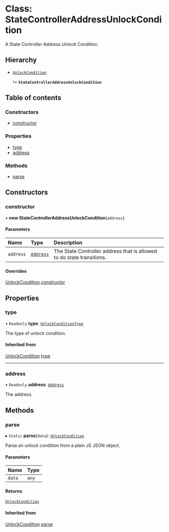 # Class: StateControllerAddressUnlockCondition

A State Controller Address Unlock Condition.

## Hierarchy

- [`UnlockCondition`](UnlockCondition.md)

  ↳ **`StateControllerAddressUnlockCondition`**

## Table of contents

### Constructors

- [constructor](StateControllerAddressUnlockCondition.md#constructor)

### Properties

- [type](StateControllerAddressUnlockCondition.md#type)
- [address](StateControllerAddressUnlockCondition.md#address)

### Methods

- [parse](StateControllerAddressUnlockCondition.md#parse)

## Constructors

### constructor

• **new StateControllerAddressUnlockCondition**(`address`)

#### Parameters

| Name | Type | Description |
| :------ | :------ | :------ |
| `address` | [`Address`](Address.md) | The State Controller address that is allowed to do state transitions. |

#### Overrides

[UnlockCondition](UnlockCondition.md).[constructor](UnlockCondition.md#constructor)

## Properties

### type

• `Readonly` **type**: [`UnlockConditionType`](../enums/UnlockConditionType.md)

The type of unlock condition.

#### Inherited from

[UnlockCondition](UnlockCondition.md).[type](UnlockCondition.md#type)

___

### address

• `Readonly` **address**: [`Address`](Address.md)

The address.

## Methods

### parse

▸ `Static` **parse**(`data`): [`UnlockCondition`](UnlockCondition.md)

Parse an unlock condition from a plain JS JSON object.

#### Parameters

| Name | Type |
| :------ | :------ |
| `data` | `any` |

#### Returns

[`UnlockCondition`](UnlockCondition.md)

#### Inherited from

[UnlockCondition](UnlockCondition.md).[parse](UnlockCondition.md#parse)
